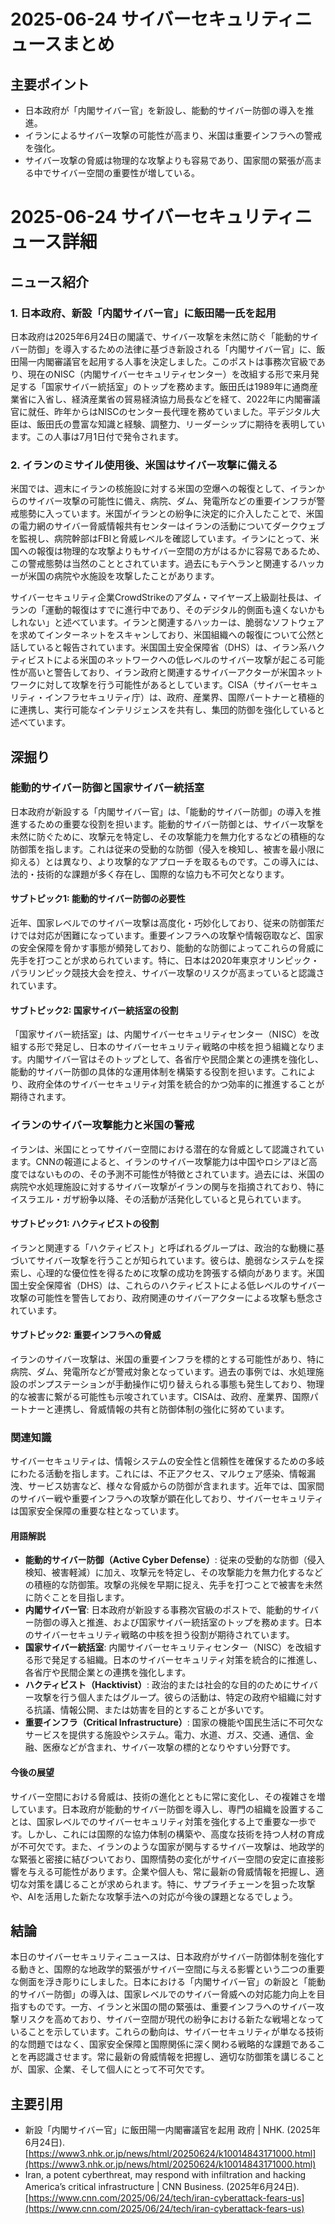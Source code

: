 # 2025-06-24 サイバーセキュリティニュースまとめ

## 主要ポイント

*   日本政府が「内閣サイバー官」を新設し、能動的サイバー防御の導入を推進。
*   イランによるサイバー攻撃の可能性が高まり、米国は重要インフラへの警戒を強化。
*   サイバー攻撃の脅威は物理的な攻撃よりも容易であり、国家間の緊張が高まる中でサイバー空間の重要性が増している。



# 2025-06-24 サイバーセキュリティニュース詳細

## ニュース紹介

### 1. 日本政府、新設「内閣サイバー官」に飯田陽一氏を起用

日本政府は2025年6月24日の閣議で、サイバー攻撃を未然に防ぐ「能動的サイバー防御」を導入するための法律に基づき新設される「内閣サイバー官」に、飯田陽一内閣審議官を起用する人事を決定しました。このポストは事務次官級であり、現在のNISC（内閣サイバーセキュリティセンター）を改組する形で来月発足する「国家サイバー統括室」のトップを務めます。飯田氏は1989年に通商産業省に入省し、経済産業省の貿易経済協力局長などを経て、2022年に内閣審議官に就任、昨年からはNISCのセンター長代理を務めていました。平デジタル大臣は、飯田氏の豊富な知識と経験、調整力、リーダーシップに期待を表明しています。この人事は7月1日付で発令されます。




### 2. イランのミサイル使用後、米国はサイバー攻撃に備える

米国では、週末にイランの核施設に対する米国の空爆への報復として、イランからのサイバー攻撃の可能性に備え、病院、ダム、発電所などの重要インフラが警戒態勢に入っています。米国がイランとの紛争に決定的に介入したことで、米国の電力網のサイバー脅威情報共有センターはイランの活動についてダークウェブを監視し、病院幹部はFBIと脅威レベルを確認しています。イランにとって、米国への報復は物理的な攻撃よりもサイバー空間の方がはるかに容易であるため、この警戒態勢は当然のこととされています。過去にもテヘランと関連するハッカーが米国の病院や水施設を攻撃したことがあります。

サイバーセキュリティ企業CrowdStrikeのアダム・マイヤーズ上級副社長は、イランの「運動的報復はすでに進行中であり、そのデジタル的側面も遠くないかもしれない」と述べています。イランと関連するハッカーは、脆弱なソフトウェアを求めてインターネットをスキャンしており、米国組織への報復について公然と話していると報告されています。米国国土安全保障省（DHS）は、イラン系ハクティビストによる米国のネットワークへの低レベルのサイバー攻撃が起こる可能性が高いと警告しており、イラン政府と関連するサイバーアクターが米国ネットワークに対して攻撃を行う可能性があるとしています。CISA（サイバーセキュリティ・インフラセキュリティ庁）は、政府、産業界、国際パートナーと積極的に連携し、実行可能なインテリジェンスを共有し、集団的防御を強化していると述べています。




## 深掘り

### 能動的サイバー防御と国家サイバー統括室

日本政府が新設する「内閣サイバー官」は、「能動的サイバー防御」の導入を推進するための重要な役割を担います。能動的サイバー防御とは、サイバー攻撃を未然に防ぐために、攻撃元を特定し、その攻撃能力を無力化するなどの積極的な防御策を指します。これは従来の受動的な防御（侵入を検知し、被害を最小限に抑える）とは異なり、より攻撃的なアプローチを取るものです。この導入には、法的・技術的な課題が多く存在し、国際的な協力も不可欠となります。

#### サブトピック1: 能動的サイバー防御の必要性

近年、国家レベルでのサイバー攻撃は高度化・巧妙化しており、従来の防御策だけでは対応が困難になっています。重要インフラへの攻撃や情報窃取など、国家の安全保障を脅かす事態が頻発しており、能動的な防御によってこれらの脅威に先手を打つことが求められています。特に、日本は2020年東京オリンピック・パラリンピック競技大会を控え、サイバー攻撃のリスクが高まっていると認識されています。

#### サブトピック2: 国家サイバー統括室の役割

「国家サイバー統括室」は、内閣サイバーセキュリティセンター（NISC）を改組する形で発足し、日本のサイバーセキュリティ戦略の中核を担う組織となります。内閣サイバー官はそのトップとして、各省庁や民間企業との連携を強化し、能動的サイバー防御の具体的な運用体制を構築する役割を担います。これにより、政府全体のサイバーセキュリティ対策を統合的かつ効率的に推進することが期待されます。

### イランのサイバー攻撃能力と米国の警戒

イランは、米国にとってサイバー空間における潜在的な脅威として認識されています。CNNの報道によると、イランのサイバー攻撃能力は中国やロシアほど高度ではないものの、その予測不可能性が特徴とされています。過去には、米国の病院や水処理施設に対するサイバー攻撃がイランの関与を指摘されており、特にイスラエル・ガザ紛争以降、その活動が活発化していると見られています。

#### サブトピック1: ハクティビストの役割

イランと関連する「ハクティビスト」と呼ばれるグループは、政治的な動機に基づいてサイバー攻撃を行うことが知られています。彼らは、脆弱なシステムを探索し、心理的な優位性を得るために攻撃の成功を誇張する傾向があります。米国国土安全保障省（DHS）は、これらのハクティビストによる低レベルのサイバー攻撃の可能性を警告しており、政府関連のサイバーアクターによる攻撃も懸念されています。

#### サブトピック2: 重要インフラへの脅威

イランのサイバー攻撃は、米国の重要インフラを標的とする可能性があり、特に病院、ダム、発電所などが警戒対象となっています。過去の事例では、水処理施設のポンプステーションが手動操作に切り替えられる事態も発生しており、物理的な被害に繋がる可能性も示唆されています。CISAは、政府、産業界、国際パートナーと連携し、脅威情報の共有と防御体制の強化に努めています。




### 関連知識

サイバーセキュリティは、情報システムの安全性と信頼性を確保するための多岐にわたる活動を指します。これには、不正アクセス、マルウェア感染、情報漏洩、サービス妨害など、様々な脅威からの防御が含まれます。近年では、国家間のサイバー戦や重要インフラへの攻撃が顕在化しており、サイバーセキュリティは国家安全保障の重要な柱となっています。

#### 用語解説

*   **能動的サイバー防御（Active Cyber Defense）**: 従来の受動的な防御（侵入検知、被害軽減）に加え、攻撃元を特定し、その攻撃能力を無力化するなどの積極的な防御策。攻撃の兆候を早期に捉え、先手を打つことで被害を未然に防ぐことを目指します。
*   **内閣サイバー官**: 日本政府が新設する事務次官級のポストで、能動的サイバー防御の導入と推進、および国家サイバー統括室のトップを務めます。日本のサイバーセキュリティ戦略の中核を担う役割が期待されています。
*   **国家サイバー統括室**: 内閣サイバーセキュリティセンター（NISC）を改組する形で発足する組織。日本のサイバーセキュリティ対策を統合的に推進し、各省庁や民間企業との連携を強化します。
*   **ハクティビスト（Hacktivist）**: 政治的または社会的な目的のためにサイバー攻撃を行う個人またはグループ。彼らの活動は、特定の政府や組織に対する抗議、情報公開、または妨害を目的とすることが多いです。
*   **重要インフラ（Critical Infrastructure）**: 国家の機能や国民生活に不可欠なサービスを提供する施設やシステム。電力、水道、ガス、交通、通信、金融、医療などが含まれ、サイバー攻撃の標的となりやすい分野です。

#### 今後の展望

サイバー空間における脅威は、技術の進化とともに常に変化し、その複雑さを増しています。日本政府が能動的サイバー防御を導入し、専門の組織を設置することは、国家レベルでのサイバーセキュリティ対策を強化する上で重要な一歩です。しかし、これには国際的な協力体制の構築や、高度な技術を持つ人材の育成が不可欠です。また、イランのような国家が関与するサイバー攻撃は、地政学的な緊張と密接に結びついており、国際情勢の変化がサイバー空間の安定に直接影響を与える可能性があります。企業や個人も、常に最新の脅威情報を把握し、適切な対策を講じることが求められます。特に、サプライチェーンを狙った攻撃や、AIを活用した新たな攻撃手法への対応が今後の課題となるでしょう。




## 結論

本日のサイバーセキュリティニュースは、日本政府がサイバー防御体制を強化する動きと、国際的な地政学的緊張がサイバー空間に与える影響という二つの重要な側面を浮き彫りにしました。日本における「内閣サイバー官」の新設と「能動的サイバー防御」の導入は、国家レベルでのサイバー脅威への対応能力向上を目指すものです。一方、イランと米国の間の緊張は、重要インフラへのサイバー攻撃リスクを高めており、サイバー空間が現代の紛争における新たな戦場となっていることを示しています。これらの動向は、サイバーセキュリティが単なる技術的な問題ではなく、国家安全保障と国際関係に深く関わる戦略的な課題であることを再認識させます。常に最新の脅威情報を把握し、適切な防御策を講じることが、国家、企業、そして個人にとって不可欠です。

## 主要引用

*   新設「内閣サイバー官」に飯田陽一内閣審議官を起用 政府 | NHK. (2025年6月24日). [https://www3.nhk.or.jp/news/html/20250624/k10014843171000.html](https://www3.nhk.or.jp/news/html/20250624/k10014843171000.html)
*   Iran, a potent cyberthreat, may respond with infiltration and hacking America’s critical infrastructure | CNN Business. (2025年6月24日). [https://www.cnn.com/2025/06/24/tech/iran-cyberattack-fears-us](https://www.cnn.com/2025/06/24/tech/iran-cyberattack-fears-us)

